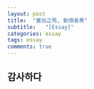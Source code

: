 ```yaml
---
layout: post
title:  "塞翁之馬, 勤慎者黑"
subtitle:   "[Essay]"
categories: essay
tags: essay
comments: true
---
```


## 감사하다